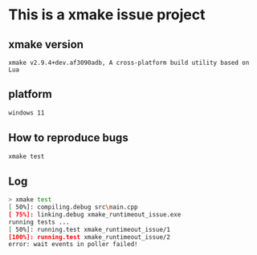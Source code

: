# This is a xmake issue project

## xmake version

`xmake v2.9.4+dev.af3090adb, A cross-platform build utility based on Lua`

## platform

```bash
windows 11
```

## How to reproduce bugs

```bash
xmake test
```

## Log

```bash
> xmake test    
[ 50%]: compiling.debug src\main.cpp
[ 75%]: linking.debug xmake_runtimeout_issue.exe
running tests ...
[ 50%]: running.test xmake_runtimeout_issue/1
[100%]: running.test xmake_runtimeout_issue/2
error: wait events in poller failed!
```
